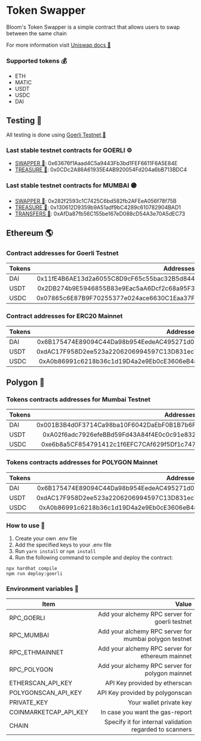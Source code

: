 # Token Swapper

Bloom's Token Swapper is a simple contract that allows users to swap between the same chain

For more information visit [Uniswap docs 🦄](https://docs.uniswap.org/)

### Supported tokens 💰

-   ETH
-   MATIC
-   USDT
-   USDC
-   DAI

## Testing 🧪

All testing is done using [Goerli Testnet 🔗](https://goerli.etherscan.io/)

### Last stable testnet contracts for GOERLI ⚙️

-   [SWAPPER 🔄](https://goerli.etherscan.io/address/0x63676f1Aaad4C5a9443Fb3bd1FEF6611F6A5E84E): 0x63676f1Aaad4C5a9443Fb3bd1FEF6611F6A5E84E
-   [TREASURE 🤑](https://goerli.etherscan.io/address/0x0CDc2A86A61935E4AB920054Fd204a6bB713BDC4): 0x0CDc2A86A61935E4AB920054Fd204a6bB713BDC4

### Last stable testnet contracts for MUMBAI 🟣

-   [SWAPPER 🔄](https://mumbai.polygonscan.com/address/0x282f2593c1C7425C6bd582fb2AFEeA056f78f75B): 0x282f2593c1C7425C6bd582fb2AFEeA056f78f75B
-   [TREASURE 🤑](https://mumbai.polygonscan.com/address/0x130612d9359b9a51adf9bc4289c610782904bad1): 0x130612D9359b9A51adf9bC4289c610782904BAD1
-   [TRANSFERS 💸](https://mumbai.polygonscan.com/address/0xAfDa87fb56C155be167eD088cD54A3e70A5dEC73): 0xAfDa87fb56C155be167eD088cD54A3e70A5dEC73

## Ethereum 🌎

### Contract addresses for Goerli Testnet

| Tokens |                                  Addresses |
| ------ | -----------------------------------------: |
| DAI    | 0x11fE4B6AE13d2a6055C8D9cF65c55bac32B5d844 |
| USDT   | 0x2DB274b9E5946855B83e9Eac5aA6Dcf2c68a95F3 |
| USDC   | 0x07865c6E87B9F70255377e024ace6630C1Eaa37F |

### Contract addresses for ERC20 Mainnet

| Tokens |                                  Addresses |
| ------ | -----------------------------------------: |
| DAI    | 0x6B175474E89094C44Da98b954EedeAC495271d0F |
| USDT   | 0xdAC17F958D2ee523a2206206994597C13D831ec7 |
| USDC   | 0xA0b86991c6218b36c1d19D4a2e9Eb0cE3606eB48 |

## Polygon 🔮

### Tokens contracts addresses for Mumbai Testnet

| Tokens |                                  Addresses |
| ------ | -----------------------------------------: |
| DAI    | 0x001B3B4d0F3714Ca98ba10F6042DaEbF0B1B7b6F |
| USDT   | 0xA02f6adc7926efeBBd59Fd43A84f4E0c0c91e832 |
| USDC   | 0xe6b8a5CF854791412c1f6EFC7CAf629f5Df1c747 |

### Tokens contracts addresses for POLYGON Mainnet

| Tokens |                                  Addresses |
| ------ | -----------------------------------------: |
| DAI    | 0x6B175474E89094C44Da98b954EedeAC495271d0F |
| USDT   | 0xdAC17F958D2ee523a2206206994597C13D831ec7 |
| USDC   | 0xA0b86991c6218b36c1d19D4a2e9Eb0cE3606eB48 |

### How to use 🤔

1.  Create your own .env file
2.  Add the specified keys to your .env file
3.  Run `yarn install` or `npm install`
4.  Run the following command to compile and deploy the contract:

```shell
npx hardhat compile
npm run deploy:goerli
```

### Environment variables 📝

| Item                  |                                                   Value |
| --------------------- | ------------------------------------------------------: |
| RPC_GOERLI            |          Add your alchemy RPC server for goerli testnet |
| RPC_MUMBAI            |  Add your alchemy RPC server for mumbai polygon testnet |
| RPC_ETHMAINNET        |        Add your alchemy RPC server for ethereum mainnet |
| RPC_POLYGON           |         Add your alchemy RPC server for polygon mainnet |
| ETHERSCAN_API_KEY     |                           API Key provided by etherscan |
| POLYGONSCAN_API_KEY   |                         API Key provided by polygonscan |
| PRIVATE_KEY           |                                 Your wallet private key |
| COINMARKETCAP_API_KEY |                         In case you want the gas-report |
| CHAIN                 | Specify it for internal validation regarded to scanners |
